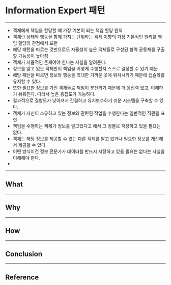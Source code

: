 # Information Expert 패턴

---

- 객체에게 책임을 할당할 때 가장 기본이 되는 책임 할당 원칙
- 객체란 상태와 행동을 함께 가지는 단위라는 객체 지향의 가장 기본적인 원리를 책임 할당의 관점에서 표현
- 해당 패턴을 따르는 것만으로도 자율성이 높은 객체들로 구성된 협력 공동체를 구출할 가능성이 높아짐
- 객체가 자율적인 존재여야 한다는 사실을 알려준다.
- 정보를 알고 있는 객체만이 책임을 어떻게 수행할지 스스로 결정할 수 있기 떄문
- 해당 패턴을 따르면 정보와 행동을 최대한 가까운 곳에 위치시키기 때문에 캡슐화를 유지할 수 있다.
- 또한 필요한 정보를 가진 객체들로 책임이 분산되기 때문에 더 응집력 있고, 이해하기 쉬워진다. 따라서 높은 응집도가 가능하다.
- 결과적으로 결합도가 낮아져서 간결하고 유지보수하기 쉬운 시스템을 구축할 수 있다.
- 객체가 자신이 소유하고 있는 정보와 관련된 작업을 수행한다는 일반적인 직관을 표현
- 책임을 수행하는 객체가 정보를 알고있다고 해서 그 정볼르 저장하고 있을 필요는 없다.
- 객체는 해당 정보를 제공할 수 있는 다른 객체를 알고 있거나 필요한 정보를 계산해서 제공할 수 있다.
- 어떤 방식이건 정보 전문가가 데이터를 반드시 저장하고 있을 필요는 없다는 사실을 이해해야 한다.
- 

---

## What

---

## Why

---

## How

---

## Conclusion

---

## Reference
